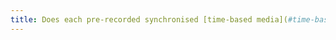 ```yaml
---
title: Does each pre-recorded synchronised [time-based media](#time-based-media-audio-video-and-synchronised) have, if necessary, synchronised [captions](#captions-media-object) (excluding special cases)?
---
```

